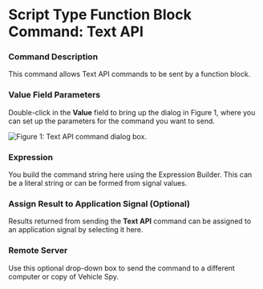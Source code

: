 # Script Type Function Block Command: Text API

### Command Description

This command allows Text API commands to be sent by a function block.

### Value Field Parameters

Double-click in the **Value** field to bring up the dialog in Figure 1, where you can set up the parameters for the command you want to send.

![Figure 1: Text API command dialog box.](../../../../../.gitbook/assets/fb\_text\_api.gif)

### Expression

You build the command string here using the Expression Builder. This can be a literal string or can be formed from signal values.

### Assign Result to Application Signal (Optional)

Results returned from sending the **Text API** command can be assigned to an application signal by selecting it here.

### Remote Server

Use this optional drop-down box to send the command to a different computer or copy of Vehicle Spy.
